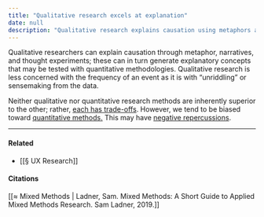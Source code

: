 ```yaml
---
title: "Qualitative research excels at explanation"
date: null
description: "Qualitative research explains causation using metaphors and narratives to create concepts for quantitative testing, offering deep insights beyond event frequency and complementing quantitative methods."
---
```


Qualitative researchers can explain causation through metaphor, narratives, and thought experiments; these can in turn generate explanatory concepts that may be tested with quantitative methodologies. Qualitative research is less concerned with the frequency of an event as it is with “unriddling” or sensemaking from the data.

Neither qualitative nor quantitative research methods are inherently superior to the other; rather, [each has trade-offs](https://publish.obsidian.md/mobydiction/notes/Qualitative+and+quantitative+research+methods+each+have+trade-offs). However, we tend to be biased toward [quantitative methods.](https://publish.obsidian.md/mobydiction/notes/Abundant+data+makes+us+jump+to+quantitative+data+as+the+solution+to+every+problem.) This may have [negative repercussions](https://publish.obsidian.md/mobydiction/notes/Cultural+bias+toward+scientific+models+leaves+us+less+equipped+to+interpret+qualitative+information.).

---

#### Related

- [[§ UX Research]]

#### Citations

[[≈ Mixed Methods | Ladner, Sam. Mixed Methods: A Short Guide to Applied Mixed Methods Research. Sam Ladner, 2019.]]

